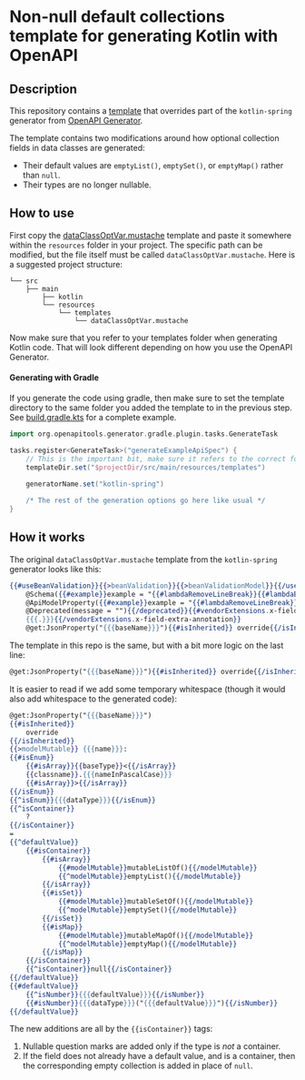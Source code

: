 # Non-null default collections template for generating Kotlin with OpenAPI
## Description
This repository contains a [template](src/main/resources/templates/dataClassOptVar.mustache) that overrides part of the `kotlin-spring` generator from [OpenAPI Generator](https://github.com/OpenAPITools/openapi-generator). 

The template contains two modifications around how optional collection fields in data classes are generated:
* Their default values are `emptyList()`, `emptySet()`, or `emptyMap()` rather than `null`.
* Their types are no longer nullable.

## How to use
First copy the [dataClassOptVar.mustache](src/main/resources/templates/dataClassOptVar.mustache) template and paste it somewhere within the `resources` folder in your project. The specific path can be modified, but the file itself must be called `dataClassOptVar.mustache`. Here is a suggested project structure:
```
└── src
    ├── main
        ├── kotlin
        └── resources
            └── templates
                └── dataClassOptVar.mustache
``` 
Now make sure that you refer to your templates folder when generating Kotlin code. That will look different depending on how you use the OpenAPI Generator.

#### Generating with Gradle
If you generate the code using gradle, then make sure to set the template directory to the same folder you added the template to in the previous step. See [build.gradle.kts](build.gradle.kts) for a complete example.
```gradle
import org.openapitools.generator.gradle.plugin.tasks.GenerateTask

tasks.register<GenerateTask>("generateExampleApiSpec") {
    // This is the important bit, make sure it refers to the correct folder
    templateDir.set("$projectDir/src/main/resources/templates")

    generatorName.set("kotlin-spring")
	
    /* The rest of the generation options go here like usual */
}
```

[//]: # (#### Generating with the CLI)
[//]: # (TODO)

[//]: # (#### Generating with Maven)
[//]: # (TODO)

## How it works
The original `dataClassOptVar.mustache` template from the `kotlin-spring` generator looks like this:
```mustache
{{#useBeanValidation}}{{>beanValidation}}{{>beanValidationModel}}{{/useBeanValidation}}{{#swagger2AnnotationLibrary}}
    @Schema({{#example}}example = "{{#lambdaRemoveLineBreak}}{{#lambdaEscapeInNormalString}}{{{.}}}{{/lambdaEscapeInNormalString}}{{/lambdaRemoveLineBreak}}", {{/example}}{{#isReadOnly}}readOnly = {{{isReadOnly}}}, {{/isReadOnly}}description = "{{{description}}}"){{/swagger2AnnotationLibrary}}{{#swagger1AnnotationLibrary}}
    @ApiModelProperty({{#example}}example = "{{#lambdaRemoveLineBreak}}{{#lambdaEscapeInNormalString}}{{{.}}}{{/lambdaEscapeInNormalString}}{{/lambdaRemoveLineBreak}}", {{/example}}{{#isReadOnly}}readOnly = {{{isReadOnly}}}, {{/isReadOnly}}value = "{{{description}}}"){{/swagger1AnnotationLibrary}}{{#deprecated}}
    @Deprecated(message = ""){{/deprecated}}{{#vendorExtensions.x-field-extra-annotation}}
    {{{.}}}{{/vendorExtensions.x-field-extra-annotation}}
    @get:JsonProperty("{{{baseName}}}"){{#isInherited}} override{{/isInherited}} {{>modelMutable}} {{{name}}}: {{#isEnum}}{{#isArray}}{{baseType}}<{{/isArray}}{{classname}}.{{{nameInPascalCase}}}{{#isArray}}>{{/isArray}}{{/isEnum}}{{^isEnum}}{{{dataType}}}{{/isEnum}}? = {{^defaultValue}}null{{/defaultValue}}{{#defaultValue}}{{^isNumber}}{{{defaultValue}}}{{/isNumber}}{{#isNumber}}{{{dataType}}}("{{{defaultValue}}}"){{/isNumber}}{{/defaultValue}}
```

The template in this repo is the same, but with a bit more logic on the last line:
```mustache
@get:JsonProperty("{{{baseName}}}"){{#isInherited}} override{{/isInherited}} {{>modelMutable}} {{{name}}}: {{#isEnum}}{{#isArray}}{{baseType}}<{{/isArray}}{{classname}}.{{{nameInPascalCase}}}{{#isArray}}>{{/isArray}}{{/isEnum}}{{^isEnum}}{{{dataType}}}{{/isEnum}}{{^isContainer}}?{{/isContainer}} = {{^defaultValue}}{{#isContainer}}{{#isArray}}emptyList(){{/isArray}}{{#isSet}}emptySet(){{/isSet}}{{#isMap}}emptyMap(){{/isMap}}{{/isContainer}}{{^isContainer}}null{{/isContainer}}{{/defaultValue}}{{#defaultValue}}{{^isNumber}}{{{defaultValue}}}{{/isNumber}}{{#isNumber}}{{{dataType}}}("{{{defaultValue}}}"){{/isNumber}}{{/defaultValue}}
```
It is easier to read if we add some temporary whitespace (though it would also add whitespace to the generated code):  
```mustache
@get:JsonProperty("{{{baseName}}}")
{{#isInherited}}
    override
{{/isInherited}}
{{>modelMutable}} {{{name}}}:
{{#isEnum}}
    {{#isArray}}{{baseType}}<{{/isArray}}
    {{classname}}.{{{nameInPascalCase}}}
    {{#isArray}}>{{/isArray}}
{{/isEnum}}
{{^isEnum}}{{{dataType}}}{{/isEnum}}
{{^isContainer}}
    ?
{{/isContainer}}
=
{{^defaultValue}}
    {{#isContainer}}
        {{#isArray}}
            {{#modelMutable}}mutableListOf(){{/modelMutable}}
            {{^modelMutable}}emptyList(){{/modelMutable}}
        {{/isArray}}
        {{#isSet}}
            {{#modelMutable}}mutableSetOf(){{/modelMutable}}
            {{^modelMutable}}emptySet(){{/modelMutable}}
        {{/isSet}}
        {{#isMap}}
            {{#modelMutable}}mutableMapOf(){{/modelMutable}}
            {{^modelMutable}}emptyMap(){{/modelMutable}}
        {{/isMap}}
    {{/isContainer}}
    {{^isContainer}}null{{/isContainer}}
{{/defaultValue}}
{{#defaultValue}}
    {{^isNumber}}{{{defaultValue}}}{{/isNumber}}
    {{#isNumber}}{{{dataType}}}("{{{defaultValue}}}"){{/isNumber}}
{{/defaultValue}}
```
The new additions are all by the `{{isContainer}}` tags:
1. Nullable question marks are added only if the type is *not* a container.
2. If the field does not already have a default value, and is a container, then the corresponding empty collection is added in place of `null`.
